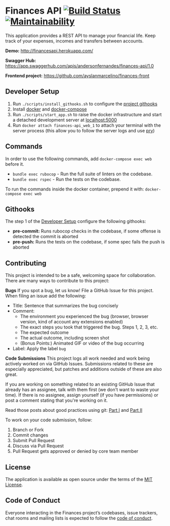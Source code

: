 # Finances API [![Build Status](https://travis-ci.org/andersonfernandes/finances-api.svg?branch=master)](https://travis-ci.org/andersonfernandes/finances-api) [![Maintainability](https://api.codeclimate.com/v1/badges/88419b2509fcfa371c8c/maintainability)](https://codeclimate.com/github/andersonfernandes/finances-api/maintainability)

This application provides a REST API to manage your financial life. Keep track of your expenses, incomes and transfers between accounts.

**Demo:** http://financesapi.herokuapp.com/

**Swagger Hub:** https://app.swaggerhub.com/apis/andersonfernandes/finances-api/1.0

**Frontend project:** https://github.com/ayslanmarcelino/finances-front

## Developer Setup

1. Run `./scripts/install_githooks.sh` to configure the [project githooks](#githooks)
2. Install [docker](https://www.docker.com/) and [docker-compose](https://docs.docker.com/compose/)
3. Run `./scripts/start_app.sh` to raise the docker infrastructure and start a detached development server at [localhost:5000](http://localhost:5000)
4. Run `docker attach finances-api_web_1` to attach your terminal with the server process (this allow you to follow the server logs and use [pry](https://github.com/pry/pry))

## Commands

In order to use the following commands, add `docker-compose exec web` before it.

- `bundle exec rubocop` - Run the full suite of linters on the codebase.
- `bundle exec rspec` - Run the tests on the codebase.

To run the commands inside the docker container, prepend it with: `docker-compose exec web`

## Githooks

The step 1 of the [Developer Setup](#developer-setup) configure the following githooks:

- **pre-commit:** Runs rubocop checks in the codebase, if some offense is detected the commit is aborted
- **pre-push:** Runs the tests on the codebase, if some spec fails the push is aborted

## Contributing

This project is intended to be a safe, welcoming space for collaboration.
There are many ways to contribute to this project:

**Bugs**
If you spot a bug, let us know! File a GitHub Issue for this project. When filing an issue add the following:

- Title: Sentence that summarizes the bug concisely
- Comment:
    - The environment you experienced the bug (browser, browser version, kind of account any extensions enabled)
    - The exact steps you took that triggered the bug. Steps 1, 2, 3, etc.
    - The expected outcome
    - The actual outcome, including screen shot
    - (Bonus Points:) Animated GIF or video of the bug occurring
- Label: Apply the label `bug`

**Code Submissions**
This project logs all work needed and work being actively worked on via GitHub Issues. Submissions related to these are especially appreciated, but patches and additions outside of these are also great.

If you are working on something related to an existing GitHub Issue that already has an assignee, talk with them first (we don't want to waste your time). If there is no assignee, assign yourself (if you have permissions) or post a comment stating that you're working on it.

Read those posts about good practices using git: [Part I](https://medium.com/stantmob/good-practices-using-github-part-i-7ab1985751eb) and [Part II](https://medium.com/stantmob/good-practices-using-github-part-ii-baf416811c9d)

To work on your code submission, follow:

1. Branch or Fork
2. Commit changes
3. Submit Pull Request
4. Discuss via Pull Request
5. Pull Request gets approved or denied by core team member

## License

The application is available as open source under the terms of the [MIT License](https://opensource.org/licenses/MIT).

## Code of Conduct

Everyone interacting in the Finances project’s codebases, issue trackers, chat rooms and mailing lists is expected to follow the [code of conduct](CODE_OF_CONDUCT.md).

